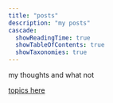 ```yaml
---
title: "posts"
description: "my posts"
cascade:
  showReadingTime: true
  showTableOfContents: true
  showTaxonomies: true
---
```


my thoughts and what not

[topics here](/topics)

